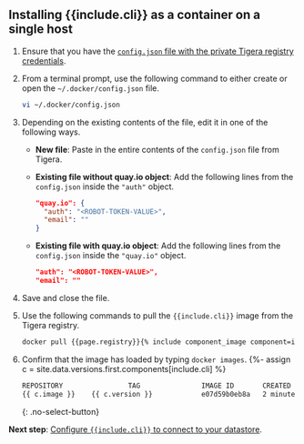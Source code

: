 ## Installing {{include.cli}} as a container on a single host

1. Ensure that you have the [`config.json` file with the private Tigera registry credentials]({{site.baseurl}}/getting-started/calico-enterprise#get-private-registry-credentials-and-license-key).

1. From a terminal prompt, use the following command to either create or open the `~/.docker/config.json` file.

   ```bash
   vi ~/.docker/config.json
   ```

1. Depending on the existing contents of the file, edit it in one of the following ways.

   - **New file**: Paste in the entire contents of the `config.json` file from Tigera.

   - **Existing file without quay.io object**: Add the following lines from the `config.json` inside the `"auth"` object.

     ```json
     "quay.io": {
       "auth": "<ROBOT-TOKEN-VALUE>",
       "email": ""
     }
     ```

   - **Existing file with quay.io object**: Add the following lines from the `config.json` inside the `"quay.io"` object.

     ```json
     "auth": "<ROBOT-TOKEN-VALUE>",
     "email": ""
     ```

1. Save and close the file.

1. Use the following commands to pull the `{{include.cli}}` image from the Tigera
   registry.

   ```bash
   docker pull {{page.registry}}{% include component_image component=include.cli %}
   ```

1. Confirm that the image has loaded by typing `docker images`.
{%- assign c = site.data.versions.first.components[include.cli] %}
   ```bash
   REPOSITORY                TAG               IMAGE ID       CREATED         SIZE
   {{ c.image }}    {{ c.version }}            e07d59b0eb8a   2 minutes ago   42MB
   ```
   {: .no-select-button}

**Next step**:
[Configure `{{include.cli}}` to connect to your datastore]({{site.baseurl}}/getting-started/clis/{{include.cli}}/configure/).

